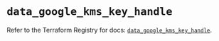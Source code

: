 # `data_google_kms_key_handle`

Refer to the Terraform Registry for docs: [`data_google_kms_key_handle`](https://registry.terraform.io/providers/hashicorp/google/6.44.0/docs/data-sources/kms_key_handle).
